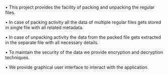 •	This project provides the facility of packing and unpacking the regular files.

•	In case of packing activity all the data of multiple regular files gets stored in single file with all related metadata.

•	In case of unpacking activity the data from the packed file gets extracted in the separate file with all necessary details.

•	To maintain the security of the data we provide encryption and decryption techniques.

•	We provide graphical user interface to interact with the application.
